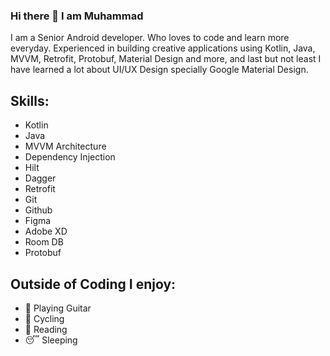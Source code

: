 ### Hi there 👋 I am Muhammad

I am a Senior Android developer. Who loves to code and learn more everyday.
Experienced in building creative applications using Kotlin, Java, MVVM, Retrofit, Protobuf, Material Design and more,
and last but not least I have learned a lot about UI/UX Design specially Google Material Design.

## Skills:

- Kotlin
- Java
- MVVM Architecture
- Dependency Injection
- Hilt
- Dagger
- Retrofit
- Git
- Github
- Figma
- Adobe XD
- Room DB
- Protobuf

## Outside of Coding I enjoy:

- 🎸 Playing Guitar
- 🚴 Cycling
- 📖 Reading
- 😴 Sleeping
